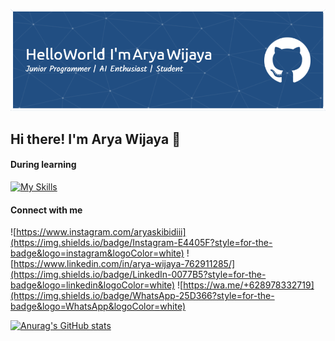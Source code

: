 ![header](<./images/github-header-image%20(1).png>)

## Hi there! I'm Arya Wijaya 👋

#### During learning

<!-- icon bahasa pemrograman, library, dan framework -->

[![My Skills](https://skillicons.dev/icons?i=php,laravel,js,typescript,go,mongo,express,react,nodejs,nextjs,aws,postgres,docker&theme=dark)](https://skillicons.dev)

<!-- gambar dan nama -->
<!-- <img src="https://img.shields.io/badge/PHP-777BB4?style=for-the-badge&logo=php&logoColor=white" /> <img src="https://img.shields.io/badge/Laravel-FF2D20?style=for-the-badge&logo=laravel&logoColor=white" /> <img src="https://img.shields.io/badge/TypeScript-007ACC?style=for-the-badge&logo=typescript&logoColor=white" /> <img src="https://img.shields.io/badge/Go-00ADD8?style=for-the-badge&logo=go&logoColor=white" /> <img src="https://img.shields.io/badge/MongoDB-4EA94B?style=for-the-badge&logo=mongodb&logoColor=white" /> <img src="https://img.shields.io/badge/Express%20js-000000?style=for-the-badge&logo=express&logoColor=white" /> <img src="https://img.shields.io/badge/React-20232A?style=for-the-badge&logo=react&logoColor=61DAFB" /> <img src="https://img.shields.io/badge/Node%20js-339933?style=for-the-badge&logo=nodedotjs&logoColor=white" /> <img src="https://img.shields.io/badge/next%20js-000000?style=for-the-badge&logo=nextdotjs&logoColor=white" /> <img src="https://img.shields.io/badge/PostgreSQL-316192?style=for-the-badge&logo=postgresql&logoColor=white" /> <img src="https://img.shields.io/badge/Docker-2CA5E0?style=for-the-badge&logo=docker&logoColor=white" /> -->

#### Connect with me

![https://www.instagram.com/aryaskibidiii](https://img.shields.io/badge/Instagram-E4405F?style=for-the-badge&logo=instagram&logoColor=white) ![https://www.linkedin.com/in/arya-wijaya-762911285/](https://img.shields.io/badge/LinkedIn-0077B5?style=for-the-badge&logo=linkedin&logoColor=white) ![https://wa.me/+628978332719](https://img.shields.io/badge/WhatsApp-25D366?style=for-the-badge&logo=WhatsApp&logoColor=white)

[![Anurag's GitHub stats](https://github-readme-stats.vercel.app/api?username=AryaKopet&show_icons=true&theme=algolia)](https://github.com/anuraghazra/github-readme-stats)
